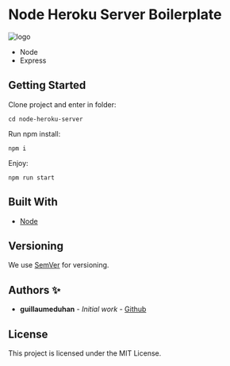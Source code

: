 # Node Heroku Server Boilerplate

![logo](https://repository-images.githubusercontent.com/239309291/56d95180-4b49-11ea-9d8f-8ea307ffa3a6)

- Node
- Express

## Getting Started

Clone project and enter in folder:

```
cd node-heroku-server
```

Run npm install:

```
npm i
```
Enjoy:

```
npm run start
```

## Built With

* [Node](https://nodejs.org/)

## Versioning

We use [SemVer](http://semver.org/) for versioning.

## Authors ✨

* **guillaumeduhan** - *Initial work* - [Github](https://github.com/guillaumeduhan)

## License

This project is licensed under the MIT License.
